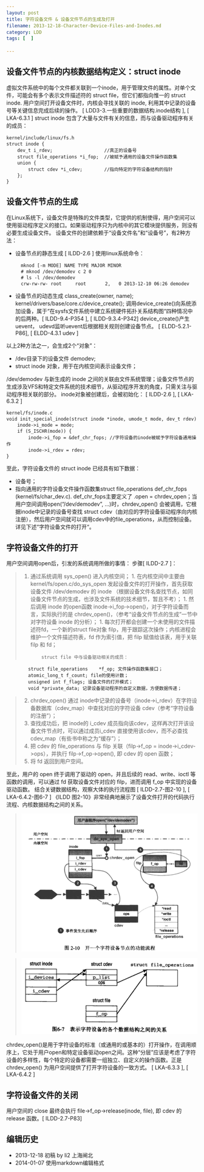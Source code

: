 ```yaml
---
layout: post
title: 字符设备文件 & 设备文件节点的生成及打开
filename: 2013-12-18-Character-Device-Files-and-Inodes.md
category: LDD
tags: [  ]

---
```


## 设备文件节点的内核数据结构定义：struct inode

虚拟文件系统中的每个文件都关联到一个inode，用于管理文件的属性。对单个文件，可能会有多个表示文件描述符的 struct file，但它们都指向惟一的 struct inode. 用户空间打开设备文件时，内核会寻找关联的 inode, 利用其中记录的设备号等关键信息完成后续的操作。 [ LDD3-3.一些重要的数据结构.inode结构 ], [ LKA-6.3.1 ]
struct inode 包含了大量与文件有关的信息，而与设备驱动程序有关的成员：

    kernel/include/linux/fs.h
    struct inode {
        dev_t i_rdev;                   //真正的设备号
        struct file_operations *i_fop;  //被赋予通用的设备文件操作函数集
        union {
            struct cdev *i_cdev;        //指向特定的字符设备结构的指针
        };
    }
 

## 设备文件节点的生成
 

在Linux系统下，设备文件是特殊的文件类型，它提供的机制使得，用户空间可以使用驱动程序定义的接口。如果驱动程序只为内核中的其它模块提供服务，则没有必要生成设备文件。
设备文件的创建依赖于“设备文件名”和“设备号”，有2种方法：

- 设备节点的静态生成 [ ILDD-2.6 ]
使用linux系统命令：

        mknod [-m MODE] NAME TYPE MAJOR MINOR
        # mknod /dev/demodev c 2 0
        # ls -l /dev/demodev
        crw-rw-rw- root     root       2,   0 2013-12-10 06:26 demodev

- 设备节点的动态生成
class_create(owner, name);
kernel/drivers/base/core.c/device_create();
调用device_create()向系统添加设备，属于“在sysfs文件系统中建立系统硬件拓扑关系结构图“四种情况中的后两种。[ ILDD-9.4-P354 ], [ ILDD-9.3.4-P342]
device_create()产生uevent， udevd监听uevent后根据相关规则创建设备节点。 [ ELDD-5.2.1-P86], [ ELDD-4.3.1 udev ]
 
以上2种方法之一，会生成2个“对象”：

- /dev目录下的设备文件 demodev;
- struct inode 对象，用于在内核空间表示设备文件；

/dev/demodev 与新生成的 inode 之间的关联由文件系统管理；设备文件节点的生成涉及VFS和特定文件系统的技术细节，从驱动程序开发的角度，只需关注与驱动程序相关联的部分。
inode对象被创建后，会被初始化： [ ILDD-2.6 ], [ LKA-6.3.2 ]

    kernel/fs/inode.c
    void init_special_inode(struct inode *inode, umode_t mode, dev_t rdev)
        inode->i_mode = mode;
        if (S_ISCHR(mode)) {
            inode->i_fop = &def_chr_fops; //字符设备的inode被赋予字符设备通用操作
            inode->i_rdev = rdev;
    }
 
至此，字符设备文件的 struct inode 已经具有如下数据：

- 设备号；
- 指向通用的字符设备文件操作函数集struct file_operations def_chr_fops (kernel/fs/char_dev.c).
def_chr_fops主要定义了 .open = chrdev_open；当用户空间调用open(“/dev/demodev”, …)时，chrdev_open() 会被调用，它根据inode中记录的设备号查找 struct cdev（由对应的字符设备驱动程序向内核注册），然后用户空间就可以调用cdev中的file_operations，从而控制设备。详见下述“字符设备文件的打开“。
 
 
## 字符设备文件的打开

用户空间调用open后，引发的系统调用所做的事情：
步骤[ ILDD-2.7 ]：
 
>1. 通过系统调用 sys_open() 进入内核空间；
    1. 在内核空间中主要由 kernel/fs/open.c/do_sys_open 发起设备文件的打开操作，首先获取设备文件 /dev/demodev 的 inode （根据设备文件名查找节点，如同设备文件节点的生成，也涉及文件系统的技术细节，暂且不考）；
    1. 然后调用 inode 的open函数 inode->i_fop->open()，对于字符设备而言，实际执行的是 chrdev_open()，（参考“设备文件节点的生成”一节中对字符设备 inode 的分析）；
    1. 每次打开都会创建一个未使用的文件描述符fd，一个新的struct file对象 filp，用于跟踪这次操作；内核进程会维护一个文件描述符表，fd 作为索引值，把 filp 赋值给该表，用于关联 filp 和 fd；
>
>            struct file 中与设备驱动相关的成员：
            struct file_operations    *f_op; 文件操作函数集接口；
            atomic_long_t f_count; file的使用计数；
            unsigned int f_flags; 设备文件的打开模式；
            void *private_data; 记录设备驱动程序的自定义数据，方便数据传递；
>
>2. chrdev_open() 通过 inode中记录的设备号（inode->i_rdev）在字符设备数据库（cdev_map）中查找对应的字符设备 cdev（参考“字符设备的注册”）；
>2. 查找成功后，把 inode的 i_cdev 成员指向该cdev，这样再次打开该设备文件节点时，可以通过成员i_cdev 直接使用该cdev，而不必查找 cdev_map（有些书中称之为“缓存”）；
>2. 把 cdev 的 file_operations 与 filp 关联（filp->f_op = inode->i_cdev->ops），并执行 filp->f_op->open(), 即 cdev 的 open 函数；
>2. 将 fd 返回到用户空间。
 
至此，用户的 open 终于调用了驱动的 open，并且后续的 read、write、ioctl 等函数的调用，可以通过 fd 获取设备文件对应的 filp，进而调用 f_op 中实现的设备驱动函数。
结合关键数据结构，观察大体的执行流程图 [ ILDD-2.7-图2-10 ], [ LKA-6.4.2-图6-7 ]
《ILDD 图2-10》非常经典地展示了设备文件打开的代码执行流程、内核数据结构之间的关系。 

> 
> ![ILDD-2.7-Figure2.10- Flowchart of opening character device node](/images/LDD/ILDD-2.7-Figure2.10-Flowchart-of-opening-character-device-node.png)

>
> ![LKA-6.4.2-Figure6.7- Relations between data structures for the representation character devices](/images/LDD/LKA-6.4.2-Figure6.7-Relations-between-data-structures-for-the-representation-character-devices.png)

chrdev_open()是用于字符设备的标准（或通用的或基本的）打开操作，在调用顺序上，它处于用户open和特定设备驱动open之间。这种“分层”应该是考虑了字符设备的多样性，每个特定的设备都需要一组独立、自定义的操作函数。正是 chrdev_open() 为用户空间提供了打开字符设备的一致方式。 [ LKA-6.3.3 ], [ LKA-6.4.2 ]


## 字符设备文件的关闭

用户空间的 close 最终会执行 file->f_op->release(inode, file), 即 cdev 的 release 函数。[ ILDD-2.7-P83]


## 编辑历史
- 2013-12-18  初稿 by li2 上海闸北
- 2014-01-07  使用markdown编辑格式